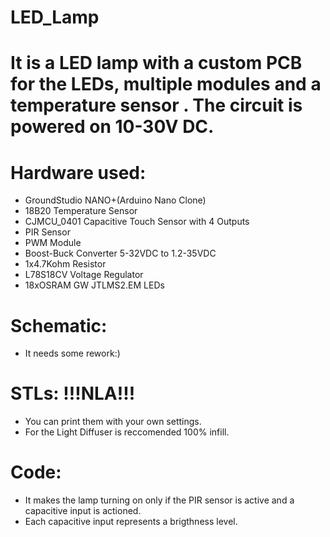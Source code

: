 # LED_Lamp
#
# It is a LED lamp with a custom PCB for the LEDs, multiple modules and a temperature sensor . The circuit is powered on 10-30V DC.
#
#  Hardware used:
* GroundStudio NANO+(Arduino Nano Clone)
* 18B20 Temperature Sensor
* CJMCU_0401 Capacitive Touch Sensor with 4 Outputs
* PIR Sensor
* PWM Module
* Boost-Buck Converter 5-32VDC to 1.2-35VDC
* 1x4.7Kohm Resistor
* L78S18CV Voltage Regulator
* 18xOSRAM GW JTLMS2.EM LEDs
#
# Schematic:
* It needs some rework:)
#
# STLs: !!!NLA!!!
* You can print them with your own settings.
* For the Light Diffuser is reccomended 100% infill.
#
# Code:
* It makes the lamp turning on only if the PIR sensor is active and a capacitive input is actioned.
* Each capacitive input represents a brigthness level.
